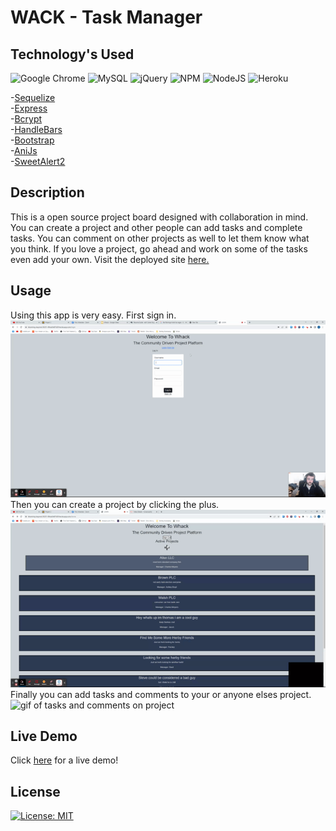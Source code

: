 # WACK - Task Manager

## Technology's Used
![Google Chrome](https://img.shields.io/badge/Google%20Chrome-4285F4?style=for-the-badge&logo=GoogleChrome&logoColor=white)
![MySQL](https://img.shields.io/badge/mysql-%2300f.svg?style=for-the-badge&logo=mysql&logoColor=white)
![jQuery](https://img.shields.io/badge/jquery-%230769AD.svg?style=for-the-badge&logo=jquery&logoColor=white)
![NPM](https://img.shields.io/badge/NPM-%23CB3837.svg?style=for-the-badge&logo=npm&logoColor=white)
![NodeJS](https://img.shields.io/badge/node.js-6DA55F?style=for-the-badge&logo=node.js&logoColor=white)
![Heroku](https://img.shields.io/badge/heroku-%23430098.svg?style=for-the-badge&logo=heroku&logoColor=white)


-[Sequelize](https://sequelize.org/)
<br>
-[Express](https://expressjs.com/)
<br>
-[Bcrypt](https://www.npmjs.com/package/bcrypt)
<br>
-[HandleBars](https://handlebarsjs.com/)
<br>
-[Bootstrap](https://getbootstrap.com/)
<br>
-[AniJs](https://anijs.github.io/)
<br>
-[SweetAlert2](https://sweetalert2.github.io/)


## Description
This is a open source project board designed with collaboration in mind. You can create a project and other people can add tasks and complete tasks. You can comment on other projects as well to let them know what you think. If you love a project, go ahead and work on some of the tasks even add your own. Visit the deployed site [here.](https://blooming-beyond-30251-89ceb9e97d3f.herokuapp.com/)

## Usage
Using this app is very easy. First sign in.
<br>
![gif of login](./assets/Sign%20in.gif)
<br>
Then you can create a project by clicking the plus.
<br>
![gif of project create](./assets/Create_project.gif)
<br>
Finally you can add tasks and comments to your or anyone elses project.
<br>
![gif of tasks and comments on project](./assets/Indiv_project.gif)

## Live Demo
Click [here](https://drive.google.com/file/d/1YmUcCWd5chjjUXFOy9F4Ywi-cokgU5fd/view) for a live demo!
## License

[![License: MIT](https://img.shields.io/badge/License-MIT-yellow.svg)](https://opensource.org/licenses/MIT)
